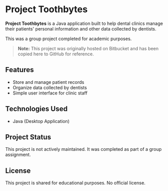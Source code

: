 # Project Toothbytes

**Project Toothbytes** is a Java application built to help dental clinics manage their patients' personal information and other data collected by dentists.

This was a group project completed for academic purposes.

> **Note:** This project was originally hosted on Bitbucket and has been copied here to GitHub for reference.

## Features

- Store and manage patient records
- Organize data collected by dentists
- Simple user interface for clinic staff

## Technologies Used

- Java (Desktop Application)

## Project Status

This project is not actively maintained. It was completed as part of a group assignment.

## License

This project is shared for educational purposes. No official license.
